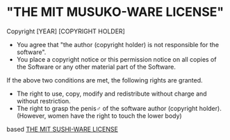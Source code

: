 # "THE MIT MUSUKO-WARE LICENSE"

Copyright [YEAR] [COPYRIGHT HOLDER]

- You agree that "the author (copyright holder) is not responsible for the software".
- You place a copyright notice or this permission notice on all copies of the Software or any other material part of the Software.

If the above two conditions are met, the following rights are granted.

- The right to use, copy, modify and redistribute without charge and without restriction.
- The right to grasp the penis♂ of the software author (copyright holder).(However, women have the right to touch the lower body)

based [THE MIT SUSHI-WARE LICENSE](https://github.com/watasuke102/mit-sushi-ware)
